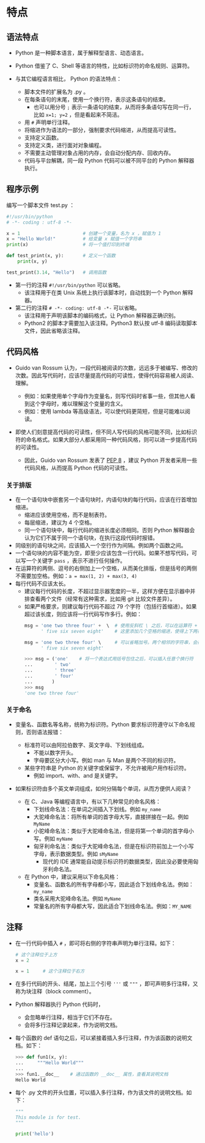 # 特点

## 语法特点

- Python 是一种脚本语言，属于解释型语言、动态语言。
- Python 借鉴了 C、Shell 等语言的特性，比如标识符的命名规则、运算符。

- 与其它编程语言相比， Python 的语法特点：
  - 脚本文件的扩展名为 .py 。
  - 在每条语句的末尾，使用一个换行符，表示这条语句的结束。
    - 也可以用分号 `;` 表示一条语句的结束，从而将多条语句写在同一行，比如 `x=1; y=2` ，但是看起来不简洁。
  - 用 `#` 声明单行注释。
  - 将缩进作为语法的一部分，强制要求代码缩进，从而提高可读性。
  - 支持定义函数。
  - 支持定义类，进行面对对象编程。
  - 不需要主动管理对象占用的内存，会自动分配内存、回收内存。
  - 代码与平台解耦，同一段 Python 代码可以被不同平台的 Python 解释器执行。

## 程序示例

编写一个脚本文件 test.py ：
```py
#!/usr/bin/python
# -*- coding : utf-8 -*-

x = 1                       # 创建一个变量，名为 x ，赋值为 1
x = "Hello World!"          # 给变量 x 赋值一个字符串
print(x)                    # 将一个值打印到终端

def test_print(x, y):       # 定义一个函数
    print(x, y)

test_print(3.14, "Hello")   # 调用函数
```
- 第一行的注释 `#!/usr/bin/python` 可以省略。
  - 该注释用于在类 Unix 系统上执行该脚本时，自动找到一个 Python 解释器。
- 第二行的注释 `# -*- coding: utf-8 -*-` 可以省略。
  - 该注释用于声明该脚本的编码格式，让 Python 解释器正确识别。
  - Python2 的脚本才需要加入该注释。Python3 默认按 utf-8 编码读取脚本文件，因此省略该注释。

## 代码风格

- Guido van Rossum 认为，一段代码被阅读的次数，远远多于被编写、修改的次数。因此写代码时，应该尽量提高代码的可读性，使得代码容易被人阅读、理解。
  - 例如：如果使用单个字母作为变量名，则写代码时省事一些，但其他人看到这个字母时，难以理解这个变量的含义。
  - 例如：使用 lambda 等高级语法，可以使代码更简短，但是可能难以阅读。

- 即使人们刻意提高代码的可读性，但不同人写代码的风格可能不同，比如标识符的命名格式。如果大部分人都采用同一种代码风格，则可以进一步提高代码的可读性。
  - 因此，Guido van Rossum 发表了 [PEP 8](https://peps.python.org/pep-0008/) ，建议 Python 开发者采用一些代码风格，从而提高 Python 代码的可读性。

### 关于排版

- 在一个语句块中嵌套另一个语句块时，内语句块的每行代码，应该在行首增加缩进。
  - 缩进应该使用空格，而不是制表符。
  - 每层缩进，建议为 4 个空格。
  - 同一个语句块中，每行代码的缩进长度必须相同。否则 Python 解释器会认为它们不属于同一个语句块，在执行这段代码时报错。
- 同级别的语句块之间，应该插入一个空行作为间隔。例如两个函数之间。
- 一个语句块的内容不能为空，即至少应该包含一行代码。如果不想写代码，可以写一个关键字 `pass` ，表示不进行任何操作。
- 在运算符的两侧、逗号的右侧加上一个空格，从而美化排版，但是括号的两侧不需要加空格。例如：`a = max(1, 2) + max(3, 4)`
- 每行代码不应该太长。
  - 建议每行代码的长度，不超过显示器宽度的一半，这样方便在显示器中并排查看两个文件（经常有这种需求，比如用 git 比较文件差异）。
  - 如果严格要求，则建议每行代码不超过 79 个字符（包括行首缩进）。如果超过该长度，则应该将一行代码写作多行。例如：
    ```py
    msg = 'one two three four' +  \  # 使用反斜杠 \ 之后，可以在运算符 + 后面，插入换行符
          ' five six seven eight'    # 这里添加几个空格的缩进，使得上下两行字符串对齐，容易阅读
    ```
    ```py
    msg = 'one two three four' \     # 可以省略加号。两个相邻的字符串，会被 Python 解释器自动拼接
          ' five six seven eight'
    ```
    ```py
    >>> msg = ('one'    # 将一个表达式用括号包住之后，可以插入任意个换行符
    ...        ' two'
    ...        ' three'
    ...        ' four'
    ...       )
    >>> msg
    'one two three four'
    ```

### 关于命名

- 变量名、函数名等名称，统称为标识符。Python 要求标识符遵守以下命名规则，否则语法报错：
  - 标准符可以由阿拉伯数字、英文字母、下划线组成。
    - 不能以数字开头。
    - 字母要区分大小写。例如 man 与 Man 是两个不同的标识符。
  - 某些字符串是 Python 的关键字或保留字，不允许被用户用作标识符。
    - 例如 import、with、and 是关键字。

- 如果标识符由多个英文单词组成，如何分隔每个单词，从而方便供人阅读？
  - 在 C、Java 等编程语言中，有以下几种常见的命名风格：
    - 下划线命名法：在单词之间插入下划线。例如 `my_name`
    - 大驼峰命名法：将所有单词的首字母大写，直接拼接在一起。例如 `MyName`
    - 小驼峰命名法：类似于大驼峰命名法，但是将第一个单词的首字母小写。例如 `myName`
    - 匈牙利命名法：类似于大驼峰命名法，但是在标识符前加上一个小写字母，表示数据类型。例如 `sMyName`
      - 现代的 IDE 通常能自动提示标识符的数据类型，因此没必要使用匈牙利命名法。
  - 在 Python 中，建议采用以下命名风格：
    - 变量名、函数名的所有字母都小写，因此适合下划线命名法。例如：`my_name`
    - 类名采用大驼峰命名法。例如 `MyName`
    - 常量名的所有字母都大写，因此适合下划线命名法。例如：`MY_NAME`

## 注释

- 在一行代码中插入 `#` ，即可将右侧的字符串声明为单行注释。如下：
  ```py
  # 这个注释位于上方
  x = 2
  ```
  ```py
  x = 1     # 这个注释位于右方
  ```
- 在多行代码的开头、结尾，加上三个引号 `'''` 或 `"""` ，即可声明多行注释，又称为块注释（block comment）。

- Python 解释器执行 Python 代码时，
  - 会忽略单行注释，相当于它们不存在。
  - 会将多行注释记录起来，作为说明文档。

- 每个函数的 def 语句之后，可以紧接着插入多行注释，作为该函数的说明文档。如下：
  ```py
  >>> def fun1(x, y):
  ...     """Hello World"""
  ...
  >>> fun1.__doc__    # 通过函数的 __doc__ 属性，查看其说明文档
  Hello World
  ```

- 每个 .py 文件的开头位置，可以插入多行注释，作为该文件的说明文档。如下：
  ```py
  """
  This module is for test.
  """

  print('hello')
  ```
